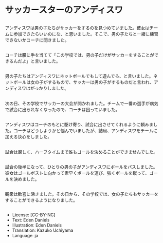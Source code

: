 # サッカースターのアンディスワ

##
アンディスワは男の子たちがサッカーをするのを見つめていました。彼女はチームに参加できたらいいのにな、と思いました。そこで、男の子たちと一緒に練習できないかコーチに聞きました。

##
コーチは腰に手を当てて「この学校では、男の子だけがサッカーをすることができるんだよ」と言いました。

##
男の子たちはアンディスワにネットボールでもして遊んでろ、と言いました。ネットボールは女の子がするもので、サッカーは男の子がするものだと言われ、アンディスワはがっかりしました。

##
次の日、その学校でサッカーの大会が開かれました。チームで一番の選手が病気で試合に出られなくなったので、コーチは困っていました。

##
アンディスワはコーチのもとに駆け寄り、試合に出させてくれるように頼みました。コーチはどうしようかと悩んでいましたが、結局、アンディスワをチームに加える決心をしました。

##
試合は厳しく、ハーフタイムまで誰もゴールを決めることができませんでした。

##
試合の後半になって、ひとりの男の子がアンディスワにボールをパスしました。彼女はゴールポストに向かって素早くボールを運び、強くボールを蹴って、ゴールを決めました。

##
観衆は歓喜に沸きました。その日から、その学校では、女の子たちもサッカーをすることができるようになりました。

##
* License: [CC-BY-NC]
* Text: Eden Daniels
* Illustration: Eden Daniels
* Translation: Kazuko Uchiyama
* Language: ja
